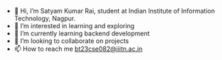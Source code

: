 - 👋 Hi, I’m Satyam Kumar Rai, student at Indian Institute of Information Technology, Nagpur.
- 👀 I’m interested in learning and exploring
- 🌱 I’m currently learning backend development
- 💞️ I’m looking to collaborate on projects
- 📫 How to reach me bt23cse082@iiitn.ac.in


<!---
satyam-skr/satyam-skr is a ✨ special ✨ repository because its `README.md` (this file) appears on your GitHub profile.
You can click the Preview link to take a look at your changes.
--->

